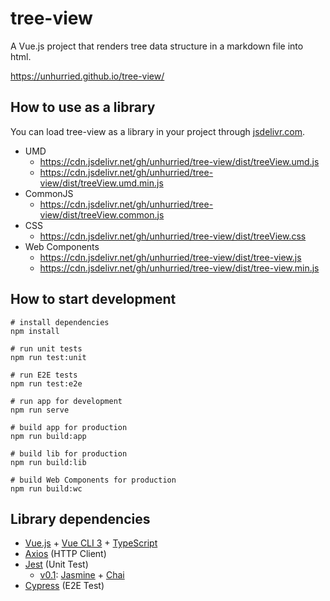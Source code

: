 # tree-view

A Vue.js project that renders tree data structure in a markdown file into html.

https://unhurried.github.io/tree-view/

## How to use as a library 

You can load tree-view as a library in your project through [jsdelivr.com](https://jsdelivr.com).

* UMD
  * https://cdn.jsdelivr.net/gh/unhurried/tree-view/dist/treeView.umd.js
  * https://cdn.jsdelivr.net/gh/unhurried/tree-view/dist/treeView.umd.min.js
* CommonJS
  * https://cdn.jsdelivr.net/gh/unhurried/tree-view/dist/treeView.common.js
* CSS
  * https://cdn.jsdelivr.net/gh/unhurried/tree-view/dist/treeView.css
* Web Components
  * https://cdn.jsdelivr.net/gh/unhurried/tree-view/dist/tree-view.js
  * https://cdn.jsdelivr.net/gh/unhurried/tree-view/dist/tree-view.min.js


## How to start development

```shell
# install dependencies
npm install

# run unit tests
npm run test:unit

# run E2E tests
npm run test:e2e

# run app for development
npm run serve

# build app for production
npm run build:app

# build lib for production
npm run build:lib

# build Web Components for production
npm run build:wc
```

## Library dependencies

- [Vue.js](https://vuejs.org) + [Vue CLI 3](https://cli.vuejs.org/) + [TypeScript](https://www.typescriptlang.org/)
- [Axios](https://github.com/axios/axios) (HTTP Client)
- [Jest](https://jestjs.io/) (Unit Test)
  - [v0.1](https://github.com/unhurried/tree-view/releases/tag/v0.1): [Jasmine](https://jasmine.github.io/) + [Chai](https://www.chaijs.com/)
- [Cypress](https://www.cypress.io/) (E2E Test)
